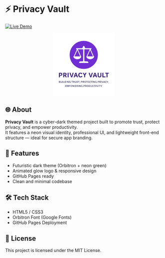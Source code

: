  
# ⚡ Privacy Vault

[![Live Demo](https://img.shields.io/badge/View-Live_Demo-00ffaa?style=for-the-badge&logo=github)](https://YOUR-USERNAME.github.io/YOUR-REPO/)

<p align="center">
  <img src="Privacy-Vault-Logo.png" alt="Privacy Vault Logo" width="200" />
</p>

## 🌐 About
**Privacy Vault** is a cyber-dark themed project built to promote trust, protect privacy, and empower productivity.  
It features a neon visual identity, professional UI, and lightweight front-end structure — ideal for secure app branding.

## 🚀 Features
- Futuristic dark theme (Orbitron + neon green)
- Animated glow logo & responsive design
- GitHub Pages ready
- Clean and minimal codebase

## 🛠️ Tech Stack
- HTML5 / CSS3
- Orbitron Font (Google Fonts)
- GitHub Pages Deployment

## 📄 License
This project is licensed under the MIT License.

